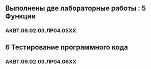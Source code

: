## Выполнены две лабораторные работы : **5 Функции**
### АКВТ.09.02.03.ЛР04.05ХХ 

## 6 Тестирование программного кода
### АКВТ.09.02.03.ЛР04.06ХХ